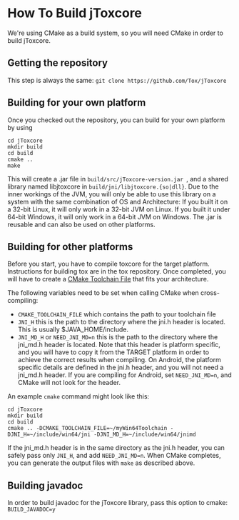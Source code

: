 How To Build jToxcore
====================

We're using CMake as a build system, so you will need CMake in order to build jToxcore.

## Getting the repository ##
This step is always the same: ```git clone https://github.com/Tox/jToxcore```

## Building for your own platform ##
Once you checked out the repository, you can build for your own platform by using

```
cd jToxcore
mkdir build
cd build
cmake ..
make
```
This will create a .jar file in ```build/src/jToxcore-version.jar ```, and a shared library named libjtoxcore in ```build/jni/libjtoxcore.{so|dll}```. Due to the inner workings of the JVM, you will only be able to use this library on a system with the same combination of OS and Architecture: If you built it on a 32-bit Linux, it will only work in a 32-bit JVM on Linux. If you built it under 64-bit Windows, it will only work in a 64-bit JVM on Windows. The .jar is reusable and can also be used on other platforms.

## Building for other platforms ##
Before you start, you have to compile toxcore for the target platform. Instructions for building tox are in the tox repository. Once completed, you will have to create a <a href="http://www.cmake.org/Wiki/CMake_Cross_Compiling">CMake Toolchain File</a> that fits your architecture.

The following variables need to be set when calling CMake when cross-compiling:
- ```CMAKE_TOOLCHAIN_FILE``` which contains the path to your toolchain file
- ```JNI_H``` this is the path to the directory where the jni.h header is located. This is usually $JAVA_HOME/include.
- ```JNI_MD_H``` or ```NEED_JNI_MD=n``` this is the path to the directory where the jni_md.h header is located. Note that this header is platform specific, and you will have to copy it from the TARGET platform in order to achieve the correct results when compiling. On Android, the platform specific details are defined in the jni.h header, and you will not need a jni_md.h header. If you are compiling for Android, set ```NEED_JNI_MD=n```, and CMake will not look for the header.

An example ```cmake``` command might look like this:

```
cd jToxcore
mkdir build
cd build
cmake .. -DCMAKE_TOOLCHAIN_FILE=~/myWin64Toolchain -DJNI_H=~/include/win64/jni -DJNI_MD_H=~/include/win64/jnimd
```
If the jni_md.h header is in the same directory as the jni.h header, you can safely pass only ```JNI_H```, and add ```NEED_JNI_MD=n```. When CMake completes, you can generate the output files with ```make``` as described above.


## Building javadoc ##
In order to build javadoc for the jToxcore library, pass this option to cmake: ```BUILD_JAVADOC=y```
